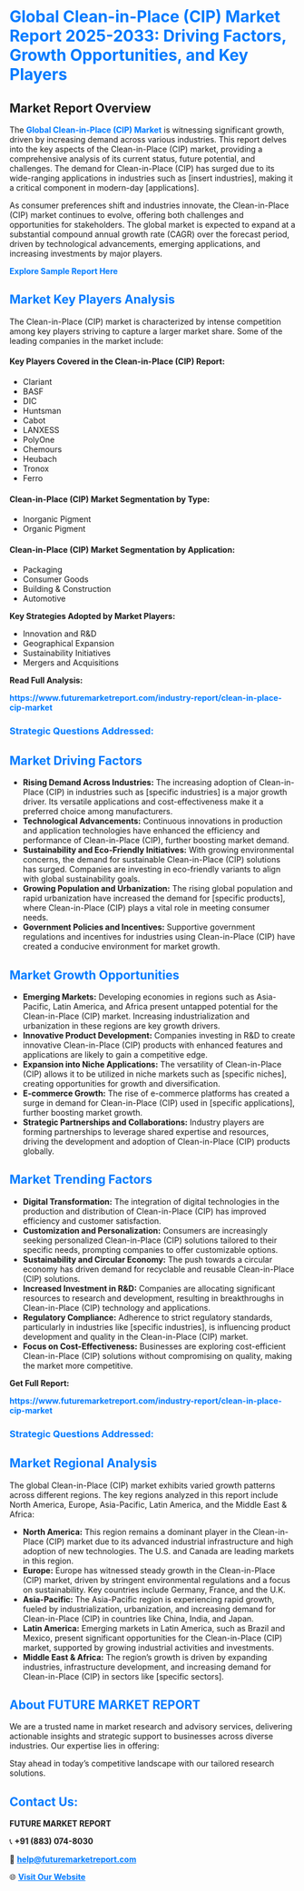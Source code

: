 <h1 style="color: #007BFF;">Global Clean-in-Place (CIP) Market Report 2025-2033: Driving Factors, Growth Opportunities, and Key Players</h1>

<section id="overview">
<h2>Market Report Overview</h2>
<p>The <a href="https://www.futuremarketreport.com/industry-report/clean-in-place-cip-market" style="color: #007BFF; text-decoration: none;"><strong>Global Clean-in-Place (CIP) Market</strong></a> is witnessing significant growth, driven by increasing demand across various industries. This report delves into the key aspects of the Clean-in-Place (CIP) market, providing a comprehensive analysis of its current status, future potential, and challenges. The demand for Clean-in-Place (CIP) has surged due to its wide-ranging applications in industries such as [insert industries], making it a critical component in modern-day [applications].</p>
<p>As consumer preferences shift and industries innovate, the Clean-in-Place (CIP) market continues to evolve, offering both challenges and opportunities for stakeholders. The global market is expected to expand at a substantial compound annual growth rate (CAGR) over the forecast period, driven by technological advancements, emerging applications, and increasing investments by major players.</p>
</section>

<section id="overview">
<p><a href="https://www.futuremarketreport.com/request-sample/reportId=34030" style="color: #007BFF; text-decoration: none;"><strong>Explore Sample Report Here</strong></a></p>
</section>

<section id="key-players">
<h2 style="color: #007BFF;">Market Key Players Analysis</h2>
<p>The Clean-in-Place (CIP) market is characterized by intense competition among key players striving to capture a larger market share. Some of the leading companies in the market include:</p>
<h4>Key Players Covered in the Clean-in-Place (CIP) Report:</h4>
<ul><li>Clariant</li><li>BASF</li><li>DIC</li><li>Huntsman</li><li>Cabot</li><li>LANXESS</li><li>PolyOne</li><li>Chemours</li><li>Heubach</li><li>Tronox</li><li>Ferro</li></ul>
<h4>Clean-in-Place (CIP) Market Segmentation by Type:</h4>
<ul><li>Inorganic Pigment</li><li>Organic Pigment</li></ul>

<h4>Clean-in-Place (CIP) Market Segmentation by Application:</h4>
<ul><li>Packaging</li><li>Consumer Goods</li><li>Building &amp; Construction</li><li>Automotive</li></ul>
<p><strong>Key Strategies Adopted by Market Players:</strong></p>
<ul>
<li>Innovation and R&D</li>
<li>Geographical Expansion</li>
<li>Sustainability Initiatives</li>
<li>Mergers and Acquisitions</li>
</ul>
</section>

<section>
<p><strong>Read Full Analysis: </strong></p><a href="https://www.futuremarketreport.com/industry-report/clean-in-place-cip-market" style="color: #007BFF; text-decoration: none;"><strong>https://www.futuremarketreport.com/industry-report/clean-in-place-cip-market</strong></a>
<h3 style="color: #007BFF;">Strategic Questions Addressed:</h3>
</section>

<section id="driving-factors">
<h2 style="color: #007BFF;">Market Driving Factors</h2>
<ul>
<li><strong>Rising Demand Across Industries:</strong> The increasing adoption of Clean-in-Place (CIP) in industries such as [specific industries] is a major growth driver. Its versatile applications and cost-effectiveness make it a preferred choice among manufacturers.</li>
<li><strong>Technological Advancements:</strong> Continuous innovations in production and application technologies have enhanced the efficiency and performance of Clean-in-Place (CIP), further boosting market demand.</li>
<li><strong>Sustainability and Eco-Friendly Initiatives:</strong> With growing environmental concerns, the demand for sustainable Clean-in-Place (CIP) solutions has surged. Companies are investing in eco-friendly variants to align with global sustainability goals.</li>
<li><strong>Growing Population and Urbanization:</strong> The rising global population and rapid urbanization have increased the demand for [specific products], where Clean-in-Place (CIP) plays a vital role in meeting consumer needs.</li>
<li><strong>Government Policies and Incentives:</strong> Supportive government regulations and incentives for industries using Clean-in-Place (CIP) have created a conducive environment for market growth.</li>
</ul>
</section>

<section id="growth-opportunities">
<h2 style="color: #007BFF;">Market Growth Opportunities</h2>
<ul>
<li><strong>Emerging Markets:</strong> Developing economies in regions such as Asia-Pacific, Latin America, and Africa present untapped potential for the Clean-in-Place (CIP) market. Increasing industrialization and urbanization in these regions are key growth drivers.</li>
<li><strong>Innovative Product Development:</strong> Companies investing in R&D to create innovative Clean-in-Place (CIP) products with enhanced features and applications are likely to gain a competitive edge.</li>
<li><strong>Expansion into Niche Applications:</strong> The versatility of Clean-in-Place (CIP) allows it to be utilized in niche markets such as [specific niches], creating opportunities for growth and diversification.</li>
<li><strong>E-commerce Growth:</strong> The rise of e-commerce platforms has created a surge in demand for Clean-in-Place (CIP) used in [specific applications], further boosting market growth.</li>
<li><strong>Strategic Partnerships and Collaborations:</strong> Industry players are forming partnerships to leverage shared expertise and resources, driving the development and adoption of Clean-in-Place (CIP) products globally.</li>
</ul>
</section>

<section id="trending-factors">
<h2 style="color: #007BFF;">Market Trending Factors</h2>
<ul>
<li><strong>Digital Transformation:</strong> The integration of digital technologies in the production and distribution of Clean-in-Place (CIP) has improved efficiency and customer satisfaction.</li>
<li><strong>Customization and Personalization:</strong> Consumers are increasingly seeking personalized Clean-in-Place (CIP) solutions tailored to their specific needs, prompting companies to offer customizable options.</li>
<li><strong>Sustainability and Circular Economy:</strong> The push towards a circular economy has driven demand for recyclable and reusable Clean-in-Place (CIP) solutions.</li>
<li><strong>Increased Investment in R&D:</strong> Companies are allocating significant resources to research and development, resulting in breakthroughs in Clean-in-Place (CIP) technology and applications.</li>
<li><strong>Regulatory Compliance:</strong> Adherence to strict regulatory standards, particularly in industries like [specific industries], is influencing product development and quality in the Clean-in-Place (CIP) market.</li>
<li><strong>Focus on Cost-Effectiveness:</strong> Businesses are exploring cost-efficient Clean-in-Place (CIP) solutions without compromising on quality, making the market more competitive.</li>
</ul>
</section>

<section>
<p><strong>Get Full Report: </strong></p><a href="https://www.futuremarketreport.com/industry-report/clean-in-place-cip-market" style="color: #007BFF; text-decoration: none;"><strong>https://www.futuremarketreport.com/industry-report/clean-in-place-cip-market</strong></a>
<h3 style="color: #007BFF;">Strategic Questions Addressed:</h3>
</section>


<section id="regional-analysis">
<h2 style="color: #007BFF;">Market Regional Analysis</h2>
<p>The global Clean-in-Place (CIP) market exhibits varied growth patterns across different regions. The key regions analyzed in this report include North America, Europe, Asia-Pacific, Latin America, and the Middle East & Africa:</p>
<ul>
<li><strong>North America:</strong> This region remains a dominant player in the Clean-in-Place (CIP) market due to its advanced industrial infrastructure and high adoption of new technologies. The U.S. and Canada are leading markets in this region.</li>
<li><strong>Europe:</strong> Europe has witnessed steady growth in the Clean-in-Place (CIP) market, driven by stringent environmental regulations and a focus on sustainability. Key countries include Germany, France, and the U.K.</li>
<li><strong>Asia-Pacific:</strong> The Asia-Pacific region is experiencing rapid growth, fueled by industrialization, urbanization, and increasing demand for Clean-in-Place (CIP) in countries like China, India, and Japan.</li>
<li><strong>Latin America:</strong> Emerging markets in Latin America, such as Brazil and Mexico, present significant opportunities for the Clean-in-Place (CIP) market, supported by growing industrial activities and investments.</li>
<li><strong>Middle East & Africa:</strong> The region’s growth is driven by expanding industries, infrastructure development, and increasing demand for Clean-in-Place (CIP) in sectors like [specific sectors].</li>
</ul>
</section>

<footer>
<h2 style="color: #007BFF;">About FUTURE MARKET REPORT</h2>
<p>We are a trusted name in market research and advisory services, delivering actionable insights and strategic support to businesses across diverse industries. Our expertise lies in offering:</p>

<p>Stay ahead in today’s competitive landscape with our tailored research solutions.</p>

<h2 style="color: #007BFF;">Contact Us:</h2>
<p><strong>FUTURE MARKET REPORT</strong></p>
<p>📞 <strong>+91 (883) 074-8030</strong></p>
<p>📧 <strong><a href="mailto:help@futuremarketreport.com" style="color: #007BFF;">help@futuremarketreport.com</a></strong></p>
<p>🌐 <strong><a href="https://www.futuremarketreport.com/" style="color: #007BFF;">Visit Our Website</a></strong></p>
</footer>